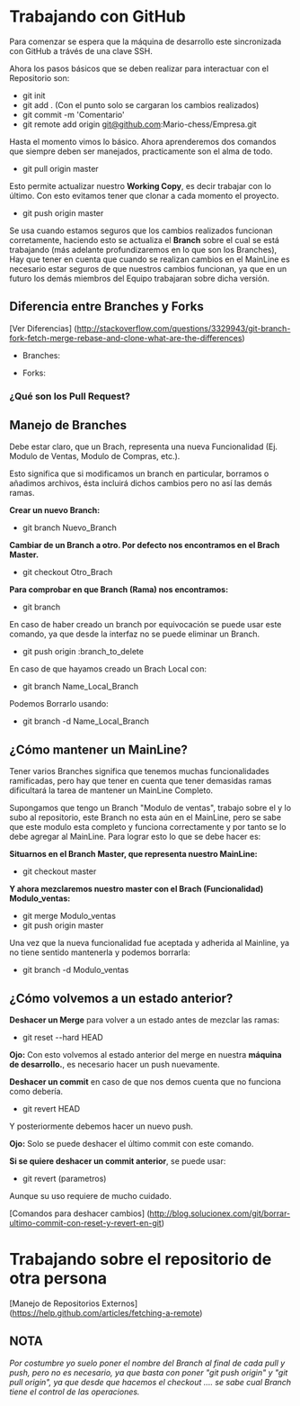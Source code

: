 Trabajando con GitHub
=========================

Para comenzar se espera que la máquina de desarrollo este sincronizada con GitHub a trávés de una clave SSH.

Ahora los pasos básicos que se deben realizar para interactuar con el Repositorio son:

* git init
* git add . (Con el punto solo se cargaran los cambios realizados)
* git commit -m 'Comentario'
* git remote add origin git@github.com:Mario-chess/Empresa.git


Hasta el momento vimos lo básico. Ahora aprenderemos dos comandos que siempre deben ser manejados, practicamente son el alma de todo.

* git pull origin master

Esto permite actualizar nuestro __Working Copy__, es decir trabajar con lo último.
Con esto evitamos tener que clonar a cada momento el proyecto.

* git push origin master

Se usa cuando estamos seguros que los cambios realizados funcionan corretamente, haciendo esto
se actualiza el __Branch__ sobre el cual se está trabajando (más adelante profundizaremos en lo que son los Branches), Hay que tener en cuenta que cuando se realizan cambios en el MainLine es necesario estar seguros de que nuestros cambios funcionan, ya que en un futuro
los demás miembros del Equipo trabajaran sobre dicha versión.

## Diferencia entre Branches y Forks 

[Ver Diferencias]
(http://stackoverflow.com/questions/3329943/git-branch-fork-fetch-merge-rebase-and-clone-what-are-the-differences)

* Branches: 

* Forks:

### ¿Qué son los Pull Request? 

## Manejo de Branches


Debe estar claro, que un Brach, representa una nueva Funcionalidad (Ej. Modulo de Ventas, Modulo de Compras, etc.).

Esto significa que si modificamos un branch en particular, borramos o añadimos archivos, ésta incluirá dichos cambios pero no así las demás ramas.

__Crear un nuevo Branch:__

* git branch Nuevo_Branch

__Cambiar de un Branch a otro. Por defecto nos encontramos en el Brach Master.__

* git checkout Otro_Brach

__Para comprobar en que Branch (Rama) nos encontramos:__

* git branch

En caso de haber creado un branch por equivocación se puede usar este comando, ya que desde la interfaz no se puede eliminar un Branch.

* git push origin :branch_to_delete

En caso de que hayamos creado un Brach Local con:

* git branch Name_Local_Branch

Podemos Borrarlo usando:

* git branch -d Name_Local_Branch

## ¿Cómo mantener un MainLine?


Tener varios Branches significa que tenemos muchas funcionalidades ramificadas, pero hay que tener en cuenta que tener demasidas ramas dificultará la tarea de mantener un MainLine Completo.

Supongamos que tengo un Branch "Modulo de ventas", trabajo sobre el y lo subo al repositorio, este Branch no esta aún en el MainLine, pero se sabe que este modulo esta completo y funciona correctamente y por tanto se lo debe agregar al MainLine. Para lograr esto lo que se debe hacer es:

__Situarnos en el Branch Master, que representa nuestro MainLine:__

* git checkout master

__Y ahora mezclaremos nuestro master con el Brach (Funcionalidad) Modulo_ventas:__

* git merge Modulo_ventas
* git push origin master

Una vez que la nueva funcionalidad fue aceptada y adherida al Mainline, ya no tiene sentido mantenerla y podemos borrarla:

* git branch -d Modulo_ventas

## ¿Cómo volvemos a un estado anterior?

__Deshacer un Merge__ para volver a un estado antes de mezclar las ramas:

* git reset --hard HEAD

__Ojo:__ Con esto volvemos al estado anterior del merge en nuestra __máquina de desarrollo.__, es necesario hacer un push nuevamente.

__Deshacer un commit__ en caso de que nos demos cuenta que no funciona como debería.

* git revert HEAD

Y posteriormente debemos hacer un nuevo push.

__Ojo:__ Solo se puede deshacer el último commit con este comando.

__Si se quiere deshacer un commit anterior__, se puede usar:

* git revert (parametros)

Aunque su uso requiere de mucho cuidado.

[Comandos para deshacer cambios]
(http://blog.solucionex.com/git/borrar-ultimo-commit-con-reset-y-revert-en-git)

# Trabajando sobre el repositorio de otra persona

[Manejo de Repositorios Externos]
(https://help.github.com/articles/fetching-a-remote)


## NOTA


_Por costumbre yo suelo poner el nombre del Branch al final de cada pull y push, pero no es necesario, ya que basta con poner "git push origin"  y "git pull origin", ya que desde que hacemos el checkout .... se sabe cual Branch tiene el control de las operaciones._